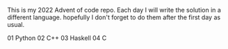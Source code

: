 This is my 2022 Advent of code repo.
Each day I will write the solution in a different language.
hopefully I don't forget to do them after the first day as usual.

01 Python
02 C++
03 Haskell
04 C
